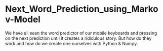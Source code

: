 # Next_Word_Prediction_using_Markov-Model
We have all seen the word predictor of our mobile keyboards and pressing on the next prediction until it creates a ridiculous story. But how do they work and how do we create one ourselves with Python &amp; Numpy.
